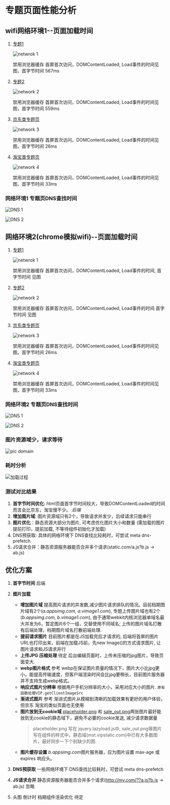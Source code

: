 专题页面性能分析
==================

wifi网络环境1--页面加载时间
--------------
1. [专题1](http://mst.vip.com/356726.php)

   ![netwrok 1](images/network1.png)

   禁用浏览器缓存 首屏首次访问，DOMContentLoaded, Load事件的时间见图，首字节时间 567ms

2. [专题2](http://mst.vip.com/359326.php)

   ![network 2](images/network2.png)

   禁用浏览器缓存 首屏首次访问，DOMContentLoaded, Load事件的时间见图，首字节时间 559ms

3. [京东类专题页](http://sale.jd.com/m/act/kmRjHY1UNoPAagbL.html?share=yes&jd_pop=5f92bec2-c4df-49a4-8692-8cf3a6cc6419&abt=1)

   ![network 3](images/network3.png)

   禁用浏览器缓存 首屏首次访问，DOMContentLoaded, Load事件的时间见图，首字节时间 26ms

4. [淘宝类专题页](https://market.m.taobao.com/apps/mchi/mchi/index?spm=a1z5n.7782591.categorylist.1)   

   ![network 4](images/network4.png)

   禁用浏览器缓存 首屏首次访问，DOMContentLoaded, Load事件的时间见图，首字节时间 33ms

### 网络环境1 专题页DNS查找时间

![DNS 1](images/dns1.png)

![DNS 2](images/dns2.png)


网络环境2(chrome模拟wifi)--页面加载时间
------------------
1. [专题1](http://mst.vip.com/356726.php)

   ![netwrok 1](images/vip_network1.png)

   禁用浏览器缓存 首屏首次访问，DOMContentLoaded, Load事件的时间, 首字节时间 见图

2. [专题2](http://mst.vip.com/359326.php)

   ![network 2](images/vip_network2.png)

   禁用浏览器缓存 首屏首次访问，DOMContentLoaded, Load事件的时间 首字节时间 见图

3. [京东类专题页](http://sale.jd.com/m/act/kmRjHY1UNoPAagbL.html?share=yes&jd_pop=5f92bec2-c4df-49a4-8692-8cf3a6cc6419&abt=1)

   ![network 3](images/vip_network3.png)

   禁用浏览器缓存 首屏首次访问，DOMContentLoaded, Load事件的时间见图，首字节时间 26ms

4. [淘宝类专题页](https://market.m.taobao.com/apps/mchi/mchi/index?spm=a1z5n.7782591.categorylist.1)   

   ![network 4](images/vip_network4.png)

   禁用浏览器缓存 首屏首次访问，DOMContentLoaded, Load事件的时间见图，首字节时间 33ms

### 网络环境2 专题页DNS查找时间

![DNS 1](images/vip_dns1.png)

![DNS 2](images/vip_dns2.png)

### 图片资源域少，请求等待

![pic domain](images/picDomain.png)


### 耗时分析

![加载过程](images/seeloads.png)


### 测试对比结果

1. **首字节时间优化**: html页面首字节时间较大，导致DOMContentLoaded的时间而言会比京东，淘宝慢不少。 *后端*
2. **增加图片域**: 图片资源域只有2个，导致请求并发少，后续请求只能串行
3. **图片优化**：静态资源大部分为图片, 可考虑优化图片大小和数量 (需加载的图片提前打印，提前加载, 不等待组件初始化才加载)
4. DNS预获取: 具体的网络环境下 DNS查找比较耗时，可尝试 meta dns-prefetch
5. JS请求合并：静态资源服务器能否合并多个请求(static.com/a.js?b.js -> ab.js)


优化方案
---------
1. **首字节时间**
   后端

2. **图片加载**
   + **增加图片域** 
      提高图片请求的并发数,减少图片请求排队的情况。目前档期图片域有2个(*a.appsimg.com, a.vimage1.com*), 专题上传图片域也有2个(*b.appsimg.com, b.vimage1.com*), 由于通常webkit内核浏览器单域名最大并发为6，暂定图片6个一组，交替使用不同域名; 上传的图片域名打散有后端处理，档期图片域名打散前端处理.
   + **提前请求图片**
      目前图片都是在JS加载完后才请求的, 后端将首屏的图片URL也打印出来，前端在加载JS前，先new Image()的方式请求图片, 让图片请求和JS请求并行
   + **上传JPG 压缩处理** 待定
      后台编辑页面时，上传未压缩的jpg图片，导致页面变大.
   + **webp图片格式** 参考
      webp在保证图片质量的情况下，图片大小比jpg更小，能提高传输速度，但客户端渲染时间会比jpg要稍长，目前图片服务器并不支持生成webp格式。
   + **响应式图片分辨率**
      根据用户手机分辨率的大小，采用对应大小的图片. `原有函数处理VIP.getClientImageSrc`
   + **渐进式图片** 参考
      渐进式图片从模糊到清晰的加载效果有更好的用户体验，但京东 淘宝的类似页面也无使用
   + **图片放到无cookie域**
      [placeholder.png](http://mst.vip.com/demo/image/placeholder.png) 和 [sale_out.png](http://mst.vip.com/demo/image/sale_out.png)两张图片最好能放到无cookie的静态域下，避免不必要的cookie发送, 减少请求数据量  
      > placeholder.png 写在 jquery.lazyload.js中, sale_out.png等图片写在组件的样式中，静态域(mst.vipstatic.com)中已有大多数图片，最好同步一下个别缺少的图.
   + **图片缓存设置**
      *b.appsimg.com*图片服务器，应为图片设置 max-age 或 expires 响应头。

3. **DNS预获取**
   一些网络环境下 DNS查找比较耗时，可尝试 meta dns-prefetch

4. **JS请求合并**
   静态资源服务器能否合并多个请求(http://my.com/??a.js?b.js -> ab.js) 忽略

5. 头图 倒计时 档期组件渲染优化  待定
   











<script>

window.onload = function() {
    document.body.style.width = '80%';
};

window.onload();
</script>